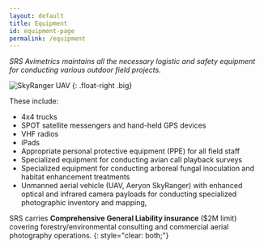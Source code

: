 ```yaml
---
layout: default
title: Equipment
id: equipment-page
permalink: /equipment
---
```


*SRS Avimetrics maintains all the necessary logistic and safety equipment for conducting various outdoor field projects.*

![SkyRanger UAV]({{site.baseurl}}/assets/img/SkyRanger_hovering.jpg "SkyRanger UAV")
{: .float-right .big}

These include:

* 4x4 trucks
* SPOT satellite messengers and hand-held GPS devices
* VHF radios
* iPads
* Appropriate personal protective equipment (PPE) for all field staff
* Specialized equipment for conducting avian call playback surveys
* Specialized equipment for conducting arboreal fungal inoculation and habitat enhancement treatments
* Unmanned aerial vehicle (UAV, Aeryon SkyRanger) with enhanced optical and infrared camera payloads for conducting specialized photographic inventory and mapping, 

SRS carries **Comprehensive General Liability insurance** ($2M limit) covering forestry/environmental consulting and commercial aerial photography operations.
{: style="clear: both;"}
